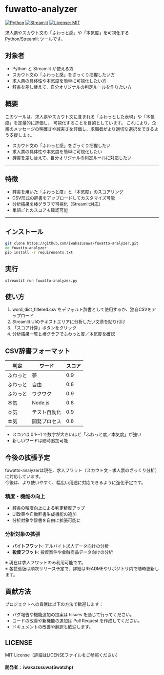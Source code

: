 # fuwatto-analyzer

[![Python](https://img.shields.io/badge/Python-3.10+-blue)](https://www.python.org/)
[![Streamlit](https://img.shields.io/badge/Streamlit-1.25+-orange)](https://streamlit.io/)
[![License: MIT](https://img.shields.io/badge/License-MIT-yellow.svg)](LICENSE)


求人票やスカウト文の「ふわっと感」や「本気度」を可視化する Python/Streamlit ツールです。

## 対象者
- Python と Streamlit が使える方
- スカウト文の「ふわっと感」をざっくり把握したい方
- 求人票の具体性や本気度を簡単に可視化したい方
- 辞書を差し替えて、自分オリジナルの判定ルールを作りたい方

## 概要
このツールは、求人票やスカウト文に含まれる「ふわっとした表現」や「本気度」を定量的に評価し、
可視化することを目的としています。
これにより、企業のメッセージの明確さや誠実さを評価し、求職者がより適切な選択をできるよう支援します。

- スカウト文の「ふわっと感」をざっくり把握したい  
- 求人票の具体性や本気度を簡単に可視化したい  
- 辞書を差し替えて、自分オリジナルの判定ルールに対応したい  

---

## 特徴
- 辞書を用いた「ふわっと度」と「本気度」のスコアリング
- CSV形式の辞書をアップロードしてカスタマイズ可能
- 分析結果を棒グラフで可視化（Streamlit対応）
- 単語ごとのスコアも確認可能
---

## インストール

```bash
git clone https://github.com/iwakazusuwa/fuwatto-analyzer.git
cd fuwatto-analyzer
pip install -r requirements.txt
```

## 実行
```
streamlit run fuwatto-analyzer.py
```

## 使い方
1. word_dict_filtered.csv をデフォルト辞書として使用するか、独自CSVをアップロード
2. Streamlit UIのテキストエリアに分析したい文章を貼り付け
3. 「スコア計算」ボタンをクリック
4. 分析結果一覧と棒グラフでふわっと度／本気度を確認

## CSV辞書フォーマット

| 判定   | ワード     | スコア |
| ---- | ------- | --- |
| ふわっと | 夢       | 0.9 |
| ふわっと | 自由      | 0.8 |
| ふわっと | ワクワク    | 0.9 |
| 本気   | Node.js | 0.8 |
| 本気   | テスト自動化  | 0.9 |
| 本気   | 開発プロセス  | 0.8 |

- スコアは 0.1〜1 で数字が大きいほど「ふわっと度／本気度」が強い
- 新しいワードは随時追加可能


## 今後の拡張予定

fuwatto-analyzerは現在、求人フワット（スカウト文・求人票のざっくり分析）に対応しています。  
今後は、より使いやすく、幅広い用途に対応できるように進化予定です。

### 精度・機能の向上
- 辞書の精度向上による判定精度アップ
- UI改善や自動辞書生成機能の追加
- 分析対象や辞書を自由に拡張可能に

### 分析対象の拡張
- **バイトフワット**: アルバイト求人データ向けの分析
- **投資フワット**: 投資案件や金融商品データ向けの分析

※ 現在は求人フワットのみ利用可能です。  
※ 各拡張版は順次リリース予定で、詳細はREADMEやリポジトリ内で随時更新します。


## 貢献方法
プロジェクトへの貢献は以下の方法で歓迎します：
- バグ報告や機能追加の提案は Issues を通じて行ってください。
- コードの改善や新機能の追加は Pull Request を作成してください。
- ドキュメントの改善や翻訳も歓迎します。

## LICENSE
MIT License（詳細はLICENSEファイルをご参照ください）

#### 開発者： iwakazusuwa(Swatchp)
